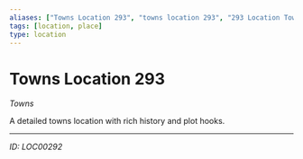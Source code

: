 ```yaml
---
aliases: ["Towns Location 293", "towns location 293", "293 Location Towns"]
tags: [location, place]
type: location
---
```


# Towns Location 293

*Towns*

A detailed towns location with rich history and plot hooks.

---
*ID: LOC00292*